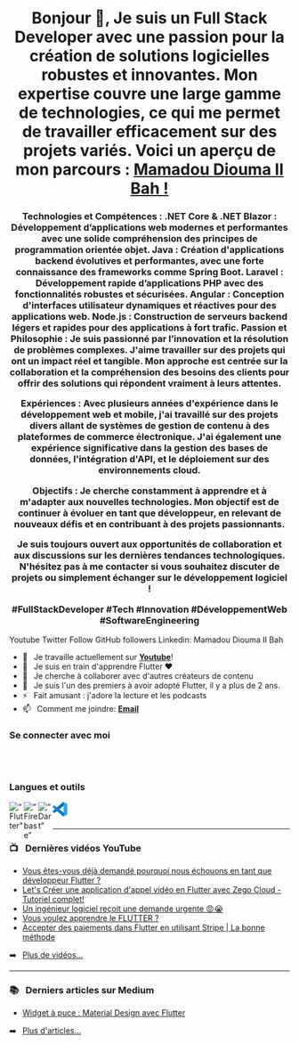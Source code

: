 <h1 align="center"> Bonjour 👋, Je suis un Full Stack Developer avec une passion pour la création de solutions logicielles robustes et innovantes. Mon expertise couvre une large gamme de technologies, ce qui me permet de travailler efficacement sur des projets variés. Voici un aperçu de mon parcours : <a href="[https://www.youtube.com/JohannesMilke?sub_confirmation=1](https://www.linkedin.com/in/mamadou-diouma-ii-bah-8669b31b0">Mamadou Diouma II Bah
 !</a></h1>
<h3 align="center">
Technologies et Compétences :
.NET Core & .NET Blazor : Développement d’applications web modernes et performantes avec une solide compréhension des principes de programmation orientée objet.
Java : Création d'applications backend évolutives et performantes, avec une forte connaissance des frameworks comme Spring Boot.
Laravel : Développement rapide d’applications PHP avec des fonctionnalités robustes et sécurisées.
Angular : Conception d'interfaces utilisateur dynamiques et réactives pour des applications web.
Node.js : Construction de serveurs backend légers et rapides pour des applications à fort trafic.
Passion et Philosophie :
Je suis passionné par l’innovation et la résolution de problèmes complexes. J'aime travailler sur des projets qui ont un impact réel et tangible. Mon approche est centrée sur la collaboration et la compréhension des besoins des clients pour offrir des solutions qui répondent vraiment à leurs attentes.

Expériences :
Avec plusieurs années d'expérience dans le développement web et mobile, j'ai travaillé sur des projets divers allant de systèmes de gestion de contenu à des plateformes de commerce électronique. J'ai également une expérience significative dans la gestion des bases de données, l'intégration d'API, et le déploiement sur des environnements cloud.

Objectifs :
Je cherche constamment à apprendre et à m'adapter aux nouvelles technologies. Mon objectif est de continuer à évoluer en tant que développeur, en relevant de nouveaux défis et en contribuant à des projets passionnants.

Je suis toujours ouvert aux opportunités de collaboration et aux discussions sur les dernières tendances technologiques. N'hésitez pas à me contacter si vous souhaitez discuter de projets ou simplement échanger sur le développement logiciel !

#FullStackDeveloper #Tech #Innovation #DéveloppementWeb #SoftwareEngineering
</h3>



Youtube Twitter Follow GitHub followers Linkedin: Mamadou Diouma II Bah

- 🔭 &ensp;Je travaille actuellement sur [**Youtube**][youtube]!
- 🌱 &ensp;Je suis en train d'apprendre Flutter ❤️
- 👯 &ensp;Je cherche à collaborer avec d'autres créateurs de contenu
- 🗿 &ensp;Je suis l'un des premiers à avoir adopté Flutter, il y a plus de 2 ans.
- ⚡ &ensp;Fait amusant : j'adore la lecture et les podcasts
- 📫 &ensp;Comment me joindre: [**Email**][email]

### Se connecter avec moi

<!--[<img align="left" alt="Johannes Milke | Instagram" width="28px" src="https://firebasestorage.googleapis.com/v0/b/web-johannesmilke.appspot.com/o/other%2Fsocial%2Finstagram.png?alt=media" />][instagram]
[<img align="left" alt="Johannes Milke | Facebook" width="28px" src="https://firebasestorage.googleapis.com/v0/b/web-johannesmilke.appspot.com/o/other%2Fsocial%2Ffacebook.png?alt=media" />][facebook]
[<img align="left" alt="Johannes Milke | Medium" width="28px" src="https://firebasestorage.googleapis.com/v0/b/web-johannesmilke.appspot.com/o/other%2Fsocial%2Fmedium.png?alt=media" />][medium] -->


<br />
<br />

###  Langues et outils
[<img align="left" alt=“Flutter” width="26px" src="https://www.vectorlogo.zone/logos/flutterio/flutterio-icon.svg" />][youtube]
[<img align="left" alt=“Firebase” width="26px" src="https://www.vectorlogo.zone/logos/firebase/firebase-icon.svg" />][youtube]
[<img align="left" alt=“Dart” width="26px" src="https://www.vectorlogo.zone/logos/dartlang/dartlang-icon.svg" />][youtube]
[<img align="left" alt=“Github” width="26px" src="https://raw.githubusercontent.com/github/explore/80688e429a7d4ef2fca1e82350fe8e3517d3494d/topics/visual-studio-code/visual-studio-code.png" />][youtube]



<br />
<br />

---

### 📺 &ensp;Dernières vidéos YouTube

<!-- YOUTUBE:START -->
- [Vous êtes-vous déjà demandé pourquoi nous échouons en tant que développeur Flutter ?](https://www.youtube.com/watch?v=WkA31-vvCGA)
- [Let&#39;s Créer une application d'appel vidéo en Flutter avec Zego Cloud - Tutoriel complet!](https://www.youtube.com/watch?v=7I3VAWGvOEw)
- [Un ingénieur logiciel reçoit une demande urgente  😡😭](https://www.youtube.com/watch?v=grH1CRa7-Lg)
- [Vous voulez apprendre le FLUTTER ?](https://www.youtube.com/watch?v=6X4LpMS9Np8)
- [Accepter des paiements dans Flutter en utilisant Stripe | La bonne méthode](https://www.youtube.com/watch?v=ODt1ORP0SpM)
<!-- YOUTUBE:END -->

➡️ &ensp;[Plus de vidéos...]([https://youtube.com/JohannesMilke/videos](https://studio.youtube.com/channel/UC86D1bRX5qeaxxXjKZsbxlQ/videos))

---

### 📚 &ensp;Derniers articles sur Medium

<!-- BLOG-POST-LIST:START -->
- [Widget à puce : Material Design avec Flutter](https://medium.com/flutter-community/chip-widget-material-design-with-flutter-4a834553c9ab?source=rss-1d0dd7b62afc------2)
<!-- BLOG-POST-LIST:END -->

➡️ &ensp;[Plus d'articles...](https://medium.com/@JohannesMilke)



[website]: https://heyflutter.com
[twitter]: https://twitter.com/intent/follow?original_referer=https%3A%2F%2Fgithub.com%2FJohannesMilke&screen_name=HeyFlutter_
[youtube]: https://youtube.com/@heyflutter?sub_confirmation=1
[linkedin]: https://www.linkedin.com/company/heyflutter/
[github]: https://github.com/dioumahb
[instagram]: https://instagram.com/heyflutter_
[facebook]: https://www.facebook.com/heyflutter
[medium]: https://medium.com/@dioumahb
[email]: mailto:mamadoudiouma93bah@gmail.com
